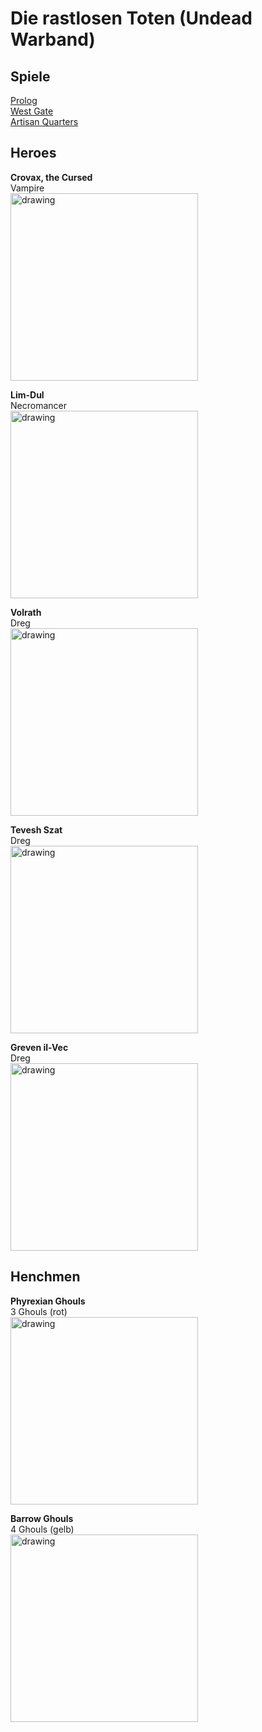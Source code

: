 # Die rastlosen Toten (Undead Warband)
## Spiele
[Prolog](Vampire_Diaries.md#prolog)  
[West Gate](Vampire_Diaries.md#west-gate)  
[Artisan Quarters](Vampire_Diaries.md#artisan-quarters)  

## Heroes
**Crovax, the Cursed**  
Vampire  
<img src="Pics/IMG_20210529_122037.jpg" alt="drawing" width="300"/>

**Lim-Dul**  
Necromancer  
<img src="Pics/IMG_20210529_122026.jpg" alt="drawing" width="300"/>

**Volrath**  
Dreg  
<img src="Pics/IMG_20210529_121935.jpg" alt="drawing" width="300"/>

**Tevesh Szat**  
Dreg  
<img src="Pics/IMG_20210529_121958.jpg" alt="drawing" width="300"/>

**Greven il-Vec**  
Dreg  
<img src="Pics/IMG_20210529_121912.jpg" alt="drawing" width="300"/>

## Henchmen
**Phyrexian Ghouls**  
3 Ghouls (rot)  
<img src="Pics/IMG_20210529_122231.jpg" alt="drawing" width="300"/>

**Barrow Ghouls**  
4 Ghouls (gelb)  
<img src="Pics/IMG_20210529_122124.jpg" alt="drawing" width="300"/>
